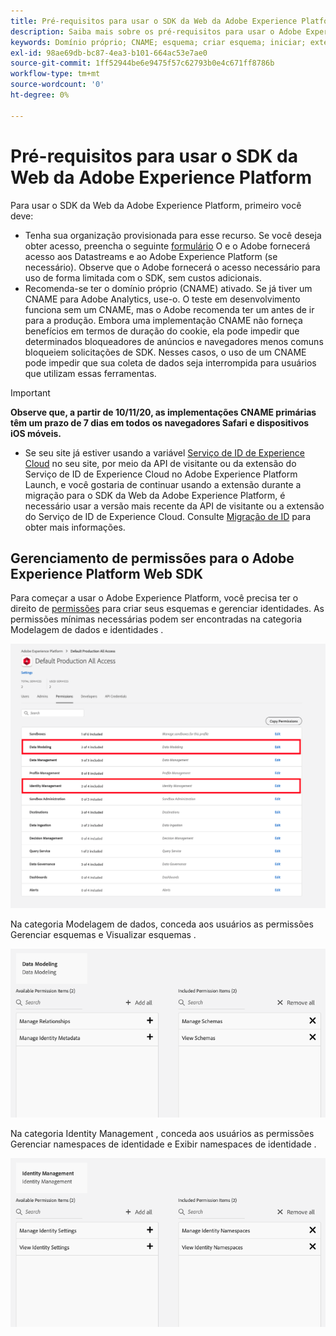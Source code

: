```yaml
---
title: Pré-requisitos para usar o SDK da Web da Adobe Experience Platform
description: Saiba mais sobre os pré-requisitos para usar o Adobe Experience Platform Web SDK.
keywords: Domínio próprio; CNAME; esquema; criar esquema; iniciar; extensão do sdk da aep web; extensão; id de configuração; ferramenta de configuração; elemento de dados; criar elemento de dados; objeto XDM; enviar evento; enviar evento;
exl-id: 98ae69db-bc87-4ea3-b101-664ac53e7ae0
source-git-commit: 1ff52944be6e9475f57c62793b0e4c671ff8786b
workflow-type: tm+mt
source-wordcount: '0'
ht-degree: 0%

---
```


# Pré-requisitos para usar o SDK da Web da Adobe Experience Platform

Para usar o SDK da Web da Adobe Experience Platform, primeiro você deve:

- Tenha sua organização provisionada para esse recurso. Se você deseja obter acesso, preencha o seguinte [formulário](https://adobe.ly/websdkaccess) O e o Adobe fornecerá acesso aos Datastreams e ao Adobe Experience Platform (se necessário). Observe que o Adobe fornecerá o acesso necessário para uso de forma limitada com o SDK, sem custos adicionais.
- Recomenda-se ter o domínio próprio (CNAME) ativado. Se já tiver um CNAME para Adobe Analytics, use-o. O teste em desenvolvimento funciona sem um CNAME, mas o Adobe recomenda ter um antes de ir para a produção. Embora uma implementação CNAME não forneça benefícios em termos de duração do cookie, ela pode impedir que determinados bloqueadores de anúncios e navegadores menos comuns bloqueiem solicitações de SDK. Nesses casos, o uso de um CNAME pode impedir que sua coleta de dados seja interrompida para usuários que utilizam essas ferramentas.

>[!IMPORTANT]
>
>**Observe que, a partir de 10/11/20, as implementações CNAME primárias têm um prazo de 7 dias em todos os navegadores Safari e dispositivos iOS móveis.**

- Se seu site já estiver usando a variável [Serviço de ID de Experience Cloud](https://experienceleague.adobe.com/docs/experience-platform/edge/identity/overview.html) no seu site, por meio da API de visitante ou da extensão do Serviço de ID de Experience Cloud no Adobe Experience Platform Launch, e você gostaria de continuar usando a extensão durante a migração para o SDK da Web da Adobe Experience Platform, é necessário usar a versão mais recente da API de visitante ou a extensão do Serviço de ID de Experience Cloud. Consulte [Migração de ID](https://experienceleague.adobe.com/docs/experience-platform/edge/identity/overview.html?lang=en#identity) para obter mais informações.

## Gerenciamento de permissões para o Adobe Experience Platform Web SDK

Para começar a usar o Adobe Experience Platform, você precisa ter o direito de [permissões](https://experienceleague.adobe.com/docs/experience-platform/access-control/home.html?lang=br) para criar seus esquemas e gerenciar identidades. As permissões mínimas necessárias podem ser encontradas na categoria Modelagem de dados e identidades .

![](../images/AEP-permission-categories.png)

Na categoria Modelagem de dados, conceda aos usuários as permissões Gerenciar esquemas e Visualizar esquemas .

![](../images/data-modeling-permissions.png)

Na categoria Identity Management , conceda aos usuários as permissões Gerenciar namespaces de identidade e Exibir namespaces de identidade .

![](../images/identity-management-permissions.png)
